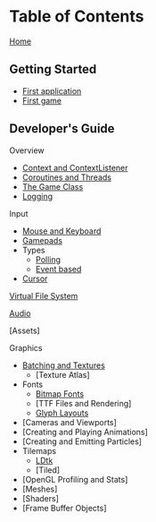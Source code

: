 # Table of Contents

[Home](/wiki/)

## Getting Started

-   [First application](/wiki/starting/first-application)
-   [First game](/wiki/starting/first-game)

## Developer's Guide

<summary>Overview</summary>

-   [Context and ContextListener](/wiki/framework/context-and-contextlistener)
-   [Coroutines and Threads](/wiki/framework/coroutines-and-threads)
-   [The Game Class](/wiki/framework/the-game-class)
-   [Logging](/wiki/framework/logging)

<summary>Input</summary>

-   [Mouse and Keyboard](/wiki/input/mouse-and-keyboard)
-   [Gamepads](/wiki/input/gamepads)
-   Types
    -   [Polling](/wiki/input/types/polling)
    -   [Event based](/wiki/input/types/event-based)
-   [Cursor](/wiki/input/cursor)

[Virtual File System](/wiki/vfs/virtual-file-system)

[Audio](/wiki/audio/audio)

[Assets]

<summary>Graphics</summary>

-   [Batching and Textures](/wiki/graphics/batching-and-textures)
    -   [Texture Atlas]
-   Fonts
    -   [Bitmap Fonts](/wiki/graphics/fonts/bitmap-fonts)
    -   [TTF Files and Rendering]
    -   [Glyph Layouts](/wiki/graphics/fonts/glyph-layouts)
-   [Cameras and Viewports]
-   [Creating and Playing Animations]
-   [Creating and Emitting Particles]
-   Tilemaps
    -   [LDtk](/wiki/graphics/tilemaps/ldtk)
    -   [Tiled]
-   [OpenGL Profiling and Stats]
-   [Meshes]
-   [Shaders]
-   [Frame Buffer Objects]
